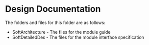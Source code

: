 # Design Documentation

The folders and files for this folder are as follows:
- SoftArchitecture - The files for the module guide
- SoftDetailedDes - The files for the module interface specification

